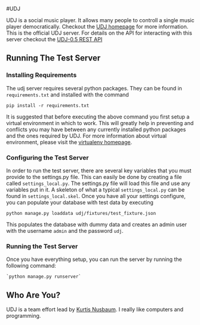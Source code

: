 #UDJ

UDJ is a social music player. It allows many people to controll
a single music player democratically. Checkout the
[UDJ homepage][home] for more information. This is the official
UDJ server. For details on the API for interacting with this server
checkout the [UDJ-0.5 REST API][api]



## Running The Test Server

### Installing Requirements
The udj server requires several python packages. They can
be found in `requirements.txt` and installed with the command

    pip install -r requirements.txt

It is suggested that before executing the above command you
first setup a virtual environment in which to work. This will
greatly help in preventing and conflicts you may have between
any currently installed python packages and the ones required
by UDJ. For more information about virtual environment,
please visit the [virtualenv homepage][venv].


### Configuring the Test Server

In order to run the test server, there are several key variables
that you must provide to the settings.py file. This can easily be
done by creating a file called `settings_local.py`. The settings.py
file will load this file and use any variables put in it. A
skeleton of what a typical `settings_local.py` can be found in
`settings_local.skel`. Once you have all your settings configure,
you can populate your database with test data by executing

    python manage.py loaddata udj/fixtures/test_fixture.json

This populates the database with dummy data and creates an
admin user with the username `admin` and the password `udj`.

### Running the Test Server

Once you have everything setup, you can run the server by
running the following command:

    `python manage.py runserver`


Who Are You?
------------
UDJ is a team effort lead by [Kurtis Nusbaum][kln].
I really like computers and programming.


[home]:https://www.udjplayer.com
[api]:https://github.com/klnusbaum/UDJ/wiki/UDJ-REST-API-0.5
[kln]:https://github.com/klnusbaum/
[venv]:http://pypi.python.org/pypi/virtualenv
